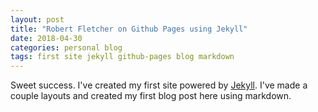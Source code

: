```yaml
---
layout: post
title: "Robert Fletcher on Github Pages using Jekyll"
date: 2018-04-30
categories: personal blog
tags: first site jekyll github-pages blog markdown
---
```


Sweet success. I've created my first site powered by [Jekyll](http://jekyllrb.com). I've made a couple layouts and created my first blog post here using markdown.
